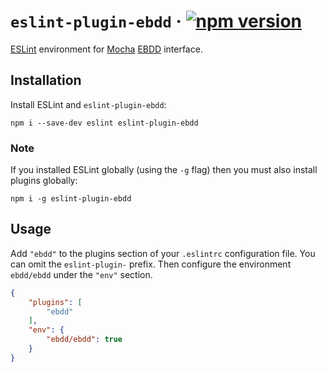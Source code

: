 # `eslint-plugin-ebdd` · [![npm version][npm badge]][npm url]

[ESLint](https://eslint.org/) environment for [Mocha](https://mochajs.org/)
[EBDD](https://github.com/fasttime/EBDD) interface.

## Installation

Install ESLint and `eslint-plugin-ebdd`:

```console
npm i --save-dev eslint eslint-plugin-ebdd
```

### Note

If you installed ESLint globally (using the `-g` flag) then you must also install plugins globally:

```console
npm i -g eslint-plugin-ebdd
```

## Usage

Add `"ebdd"` to the plugins section of your `.eslintrc` configuration file.
You can omit the `eslint-plugin-` prefix.
Then configure the environment `ebdd/ebdd` under the `"env"` section.

```json
{
    "plugins": [
        "ebdd"
    ],
    "env": {
        "ebdd/ebdd": true
    }
}
```

[npm badge]: https://badge.fury.io/js/eslint-plugin-ebdd.svg
[npm url]: https://www.npmjs.com/package/eslint-plugin-ebdd
